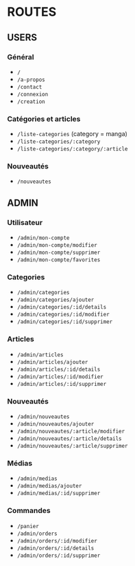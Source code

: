 # ROUTES

## USERS

### Général
- `/`
- `/a-propos`
- `/contact`
- `/connexion`
- `/creation`

### Catégories et articles
- `/liste-categories` (category = manga)
- `/liste-categories/:category`
- `/liste-categories/:category/:article`

### Nouveautés
- `/nouveautes`

## ADMIN

### Utilisateur
- `/admin/mon-compte`
- `/admin/mon-compte/modifier`
- `/admin/mon-compte/supprimer`
- `/admin/mon-compte/favorites`

### Categories
- `/admin/categories`
- `/admin/categories/ajouter`
- `/admin/categories/:id/details`
- `/admin/categories/:id/modifier`
- `/admin/categories/:id/supprimer`

### Articles
- `/admin/articles`
- `/admin/articles/ajouter`
- `/admin/articles/:id/details`
- `/admin/articles/:id/modifier`
- `/admin/articles/:id/supprimer`

### Nouveautés
- `/admin/nouveautes`
- `/admin/nouveautes/ajouter`
- `/admin/nouveautes/:article/modifier`
- `/admin/nouveautes/:article/details`
- `/admin/nouveautes/:article/supprimer`

### Médias
- `/admin/medias`
- `/admin/medias/ajouter`
- `/admin/medias/:id/supprimer`

### Commandes
- `/panier`
- `/admin/orders`
- `/admin/orders/:id/modifier`
- `/admin/orders/:id/details`
- `/admin/orders/:id/supprimer`

